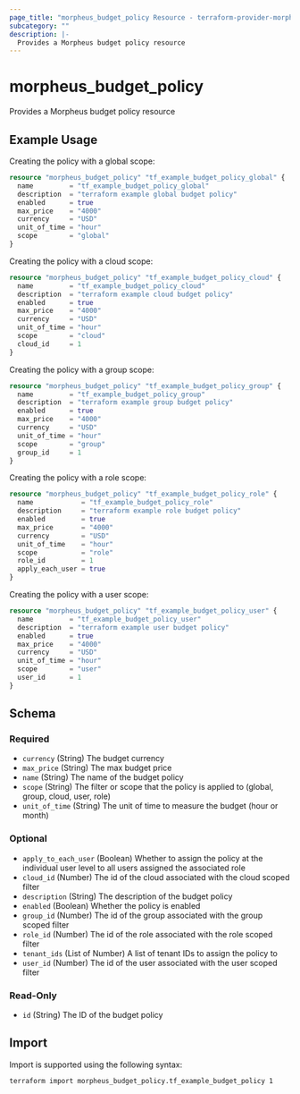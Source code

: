 ```yaml
---
page_title: "morpheus_budget_policy Resource - terraform-provider-morpheus"
subcategory: ""
description: |-
  Provides a Morpheus budget policy resource
---
```


# morpheus_budget_policy

Provides a Morpheus budget policy resource

## Example Usage

Creating the policy with a global scope:

```terraform
resource "morpheus_budget_policy" "tf_example_budget_policy_global" {
  name         = "tf_example_budget_policy_global"
  description  = "terraform example global budget policy"
  enabled      = true
  max_price    = "4000"
  currency     = "USD"
  unit_of_time = "hour"
  scope        = "global"
}
```

Creating the policy with a cloud scope:

```terraform
resource "morpheus_budget_policy" "tf_example_budget_policy_cloud" {
  name         = "tf_example_budget_policy_cloud"
  description  = "terraform example cloud budget policy"
  enabled      = true
  max_price    = "4000"
  currency     = "USD"
  unit_of_time = "hour"
  scope        = "cloud"
  cloud_id     = 1
}
```

Creating the policy with a group scope:

```terraform
resource "morpheus_budget_policy" "tf_example_budget_policy_group" {
  name         = "tf_example_budget_policy_group"
  description  = "terraform example group budget policy"
  enabled      = true
  max_price    = "4000"
  currency     = "USD"
  unit_of_time = "hour"
  scope        = "group"
  group_id     = 1
}
```

Creating the policy with a role scope:

```terraform
resource "morpheus_budget_policy" "tf_example_budget_policy_role" {
  name            = "tf_example_budget_policy_role"
  description     = "terraform example role budget policy"
  enabled         = true
  max_price       = "4000"
  currency        = "USD"
  unit_of_time    = "hour"
  scope           = "role"
  role_id         = 1
  apply_each_user = true
}
```

Creating the policy with a user scope:

```terraform
resource "morpheus_budget_policy" "tf_example_budget_policy_user" {
  name         = "tf_example_budget_policy_user"
  description  = "terraform example user budget policy"
  enabled      = true
  max_price    = "4000"
  currency     = "USD"
  unit_of_time = "hour"
  scope        = "user"
  user_id      = 1
}
```

<!-- schema generated by tfplugindocs -->
## Schema

### Required

- `currency` (String) The budget currency
- `max_price` (String) The max budget price
- `name` (String) The name of the budget policy
- `scope` (String) The filter or scope that the policy is applied to (global, group, cloud, user, role)
- `unit_of_time` (String) The unit of time to measure the budget (hour or month)

### Optional

- `apply_to_each_user` (Boolean) Whether to assign the policy at the individual user level to all users assigned the associated role
- `cloud_id` (Number) The id of the cloud associated with the cloud scoped filter
- `description` (String) The description of the budget policy
- `enabled` (Boolean) Whether the policy is enabled
- `group_id` (Number) The id of the group associated with the group scoped filter
- `role_id` (Number) The id of the role associated with the role scoped filter
- `tenant_ids` (List of Number) A list of tenant IDs to assign the policy to
- `user_id` (Number) The id of the user associated with the user scoped filter

### Read-Only

- `id` (String) The ID of the budget policy

## Import

Import is supported using the following syntax:

```shell
terraform import morpheus_budget_policy.tf_example_budget_policy 1
```

